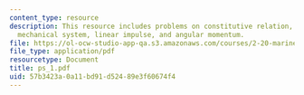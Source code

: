 ```yaml
---
content_type: resource
description: This resource includes problems on constitutive relation, conservative
  mechanical system, linear impulse, and angular momentum.
file: https://ol-ocw-studio-app-qa.s3.amazonaws.com/courses/2-20-marine-hydrodynamics-13-021-spring-2005/57b3423a0a11bd91d52489e3f60674f4_ps_1.pdf
file_type: application/pdf
resourcetype: Document
title: ps_1.pdf
uid: 57b3423a-0a11-bd91-d524-89e3f60674f4
---
```

